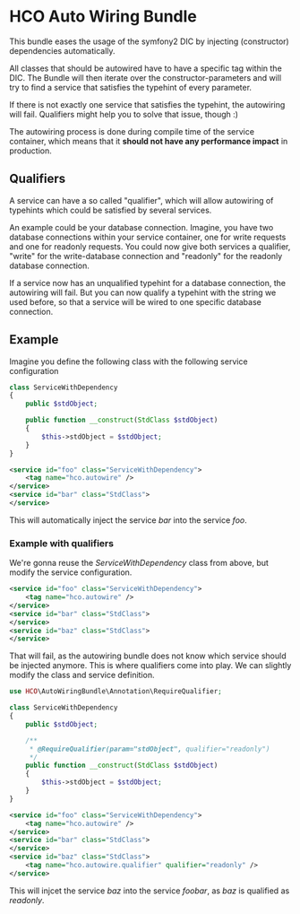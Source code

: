 # HCO Auto Wiring Bundle

This bundle eases the usage of the symfony2 DIC by injecting (constructor)
dependencies automatically.

All classes that should be autowired have to have a specific tag within the
DIC.  The Bundle will then iterate over the constructor-parameters and will try
to find a service that satisfies the typehint of every parameter.

If there is not exactly one service that satisfies the typehint, the autowiring will fail.
Qualifiers might help you to solve that issue, though :)

The autowiring process is done during compile time of the service container,
which means that it **should not have any performance impact** in production.

## Qualifiers
A service can have a so called "qualifier", which will allow autowiring of typehints which could be
satisfied by several services.

An example could be your database connection. Imagine, you have two database connections within your service container,
one for write requests and one for readonly requests.
You could now give both services a qualifier, "write" for the write-database connection and "readonly" for the readonly database connection.

If a service now has an unqualified typehint for a database connection, the autowiring will fail.
But you can now qualify a typehint with the string we used before, so that a service will be wired to one specific database connection.

## Example

Imagine you define the following class with the following service configuration
```php
class ServiceWithDependency
{
    public $stdObject;

    public function __construct(StdClass $stdObject)
    {
        $this->stdObject = $stdObject;
    }
}
```

```xml
<service id="foo" class="ServiceWithDependency">
    <tag name="hco.autowire" />
</service>
<service id="bar" class="StdClass">
</service>
```

This will automatically inject the service *bar* into the service *foo*.

### Example with qualifiers
We're gonna reuse the *ServiceWithDependency* class from above, but modify the service configuration.

```xml
<service id="foo" class="ServiceWithDependency">
    <tag name="hco.autowire" />
</service>
<service id="bar" class="StdClass">
</service>
<service id="baz" class="StdClass">
</service>
```

That will fail, as the autowiring bundle does not know which service should be injected anymore.
This is where qualifiers come into play. We can slightly modify the class and service definition.

```php
use HCO\AutoWiringBundle\Annotation\RequireQualifier;

class ServiceWithDependency
{
    public $stdObject;

    /**
     * @RequireQualifier(param="stdObject", qualifier="readonly")
     */
    public function __construct(StdClass $stdObject)
    {
        $this->stdObject = $stdObject;
    }
}
```

```xml
<service id="foo" class="ServiceWithDependency">
    <tag name="hco.autowire" />
</service>
<service id="bar" class="StdClass">
</service>
<service id="baz" class="StdClass">
    <tag name="hco.autowire.qualifier" qualifier="readonly" />
</service>
```
This will injcet the service *baz* into the service *foobar*, as *baz* is qualified as *readonly*.
